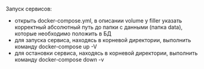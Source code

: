 Запуск сервисов:
- открыть docker-compose.yml, в описании volume у filler указать корректный абсолютный путь до папки с данными (папка data), которые необходимо положить в БД
- для запуска сервиса, находясь в корневой директории, выполнить команду docker-compose up -V
- для остановки сервиса, находясь в корневой директории, выполнить команду docker-compose down -v
